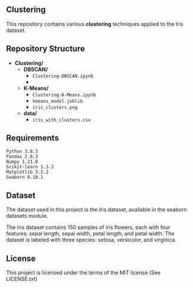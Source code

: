 ## Clustering

This repository contains various **clustering** techniques applied to the Iris dataset. 

## Repository Structure

- **Clustering/**
  - **DBSCAN/**
    - `Clustering-DBSCAN.ipynb`
    - 
  - **K-Means/**
    - `Clustering-K-Means.ipynb`
    - `kmeans_model.joblib`
    - `iris_clusters.png`
  - **data/**
    - `iris_with_clusters.csv`
  
   

## Requirements

    Python 3.8.3
    Pandas 2.0.3
    Numpy 1.21.0
    Scikit-learn 1.3.2
    Matplotlib 3.2.2
    Seaborn 0.10.1


## Dataset

The dataset used in this project is the Iris dataset, available in the seaborn datasets module.

The Iris dataset contains 150 samples of iris flowers, each with four features: sepal length, sepal width, petal length, and petal width. The dataset is labeled with three species: setosa, versicolor, and virginica.


## License

This project is licensed under the terms of the MIT license (See LICENSE.txt)
